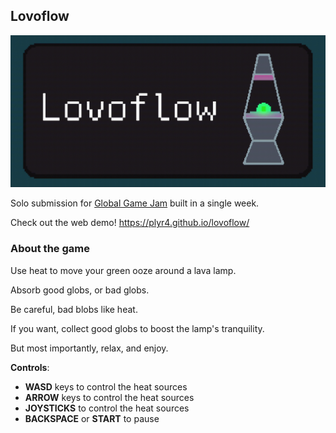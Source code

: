 ## Lovoflow

![lovoflow.png](img/lovoflow.gif)

Solo submission for [Global Game Jam](https://globalgamejam.org) built in a single week.

Check out the web demo! https://plyr4.github.io/lovoflow/

### About the game

Use heat to move your green ooze around a lava lamp.

Absorb good globs, or bad globs.

Be careful, bad blobs like heat.

If you want, collect good globs to boost the lamp's tranquility.

But most importantly, relax, and enjoy.

**Controls**:

- **WASD** keys to control the heat sources
- **ARROW** keys to control the heat sources
- **JOYSTICKS** to control the heat sources
- **BACKSPACE** or **START** to pause
